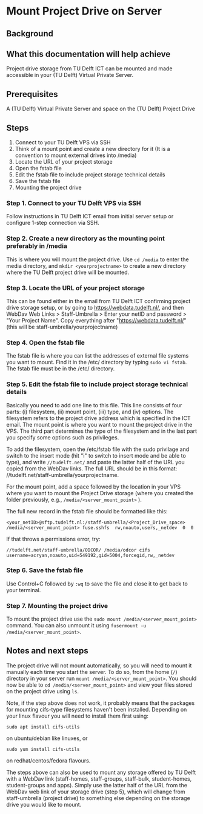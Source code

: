 # Mount Project Drive on Server

## Background

## What this documentation will help achieve
Project drive storage from TU Delft ICT can be mounted and made accessible in your (TU Delft) Virtual Private Server.

## Prerequisites
A (TU Delft) Virtual Private Server and space on the (TU Delft) Project Drive

## Steps
1. Connect to your TU Delft VPS via SSH
2. Think of a mount point and create a new directory for it (It is a convention to mount external drives into /media) 
3. Locate the URL of your project storage
4.  Open the fstab file 
5. Edit the fstab file to include project storage technical details
6. Save the fstab file
7. Mounting the project drive

### Step 1. Connect to your TU Delft VPS via SSH 
Follow instructions in TU Delft ICT email from initial server setup or configure 1-step connection via SSH.

### Step 2. Create a new directory as the mounting point preferably in /media 
This is where you will mount the project drive. Use `cd /media` to enter the media directory, and `mkdir <yourprojectname>` to create a new directory where the TU Delft project drive will be mounted.

### Step 3. Locate the URL of your project storage
This can be found either in the email from TU Delft ICT confirming project drive storage setup, or by going to https://webdata.tudelft.nl/, and then WebDav Web Links > Staff-Umbrella > Enter your netID and password > "Your Project Name". Copy everything after "https://webdata.tudelft.nl/" (this will be staff-umbrella/yourprojectname)

### Step 4. Open the fstab file 
The fstab file is where you can list the addresses of external file systems you want to mount. Find it in the /etc/ directory by typing `sudo vi fstab`. The fstab file must be in the /etc/ directory.

### Step 5. Edit the fstab file to include project storage technical details

Basically you need to add one line to this file. This line consists of four parts: (i) filesystem, (ii) mount point, (iii) type, and (iv) options. The filesystem refers to the project drive address which is specified in the ICT email. The mount point is where you want to mount the project drive in the VPS. The third part determines the type of the filesystem and in the last part you specify some options such as privileges. 

To add the filesystem, open the /etc/fstab file with the sudo privilage and switch to the insert mode (hit "i" to switch to insert mode and be able to type), and write `//tudelft.net/` and paste the latter half of the URL you copied from the WebDav links. The full URL should be in this format: //tudelft.net/staff-umbrella/yourprojectname. 

For the mount point, add a space followed by the location in your VPS where you want to mount the Project Drive storage (where you created the folder previously, e.g., `/media/<server_mount_point>` ).

The full new record in the fstab file should be formatted like this: 

```
<your_netID>@sftp.tudelft.nl:/staff-umbrella/<Project_Drive_space>  /media/<server_mount_point> fuse.sshfs  rw,noauto,users,_netdev  0  0
```
If that throws a permissions error, try: 

```
//tudelft.net/staff-umbrella/ODCOR/ /media/odcor cifs username=acryan,noauto,uid=549192,gid=5004,forcegid,rw,_netdev
```

### Step 6. Save the fstab file
Use Control+C followed by `:wq` to save the file and close it to get back to your terminal.

### Step 7. Mounting the project drive
To mount the project drive use the `sudo mount /media/<server_mount_point>` command. You can also unmount it using `fusermount -u /media/<server_mount_point>`.

## Notes and next steps
The project drive will not mount automatically, so you will need to mount it manually each time you start the server. To do so, from the home (`/`) directory in your server run `mount /media/<server_mount_point>`. You should now be able to `cd /media/<server_mount_point>` and view your files stored on the project drive using `ls`.

Note, if the step above does not work, it probably means that the packages for mounting cifs-type filesystems haven't been installed. Depending on your linux flavour you will need to install them first using:

`sudo apt install cifs-utils`

on ubuntu/debian like linuxes, or

`sudo yum install cifs-utils`

on redhat/centos/fedora flavours.

The steps above can also be used to mount any storage offered by TU Delft with a WebDav link (staff-homes, staff-groups, staff-bulk, student-homes, student-groups and apps). Simply use the latter half of the URL from the WebDav web link of your storage drive (step 5), which will change from staff-umbrella (project drive) to something else depending on the storage drive you would like to mount.

